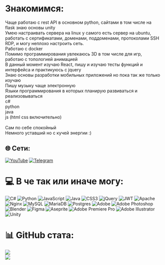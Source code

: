 # Знакомимся:
Чаще работаю с rest API в основном python, сайтами в том числе на flask знаю основы unity<br>Умею настраивать сервера на linux у самого есть сервер на ubuntu, работать с сертификатами, доменами, поддоменами, протоколами SSH RDP, и могу неплохо настроить сеть.<br>Работаю с docker<br>Помимо программирования увлекаюсь 3D в том числе для игр, работаю с топологией анимацией<br>В данный момент изучаю React, пишу и изучаю тесты функций и интерфейса и практикуюсь  с jquery<br>Знаю основы разработки мобильных приложений но пока так же только изучаю<br>Пишу музыку чаще электронную<br>Языки программирования в которых планирую развиваться и реализовываться<br>c#<br>python<br>java<br>js (html css включительно)<br><br>Сам по себе спокойный<br>Немного уставший но с кучей энергии :)


## 🌐 Сети:
[![YouTube](https://img.shields.io/badge/YouTube-%23FF0000.svg?logo=YouTube&logoColor=white)](https://youtube.com/@redabyq) [![Telegram](https://img.shields.io/badge/Telegram%20-%20cyan?style=flat&logo=https%3A%2F%2Ftelegram.org%2Fimg%2Ffavicon-32x32.png)](https://t.me/redabyq)

# 💻 В че так или иначе могу:
![C#](https://img.shields.io/badge/c%23-%23239120.svg?style=for-the-badge&logo=csharp&logoColor=white) ![Python](https://img.shields.io/badge/python-3670A0?style=for-the-badge&logo=python&logoColor=ffdd54) ![JavaScript](https://img.shields.io/badge/javascript-%23323330.svg?style=for-the-badge&logo=javascript&logoColor=%23F7DF1E) ![Java](https://img.shields.io/badge/java-%23ED8B00.svg?style=for-the-badge&logo=openjdk&logoColor=white) ![CSS3](https://img.shields.io/badge/css3-%231572B6.svg?style=for-the-badge&logo=css3&logoColor=white) ![jQuery](https://img.shields.io/badge/jquery-%230769AD.svg?style=for-the-badge&logo=jquery&logoColor=white) ![JWT](https://img.shields.io/badge/JWT-black?style=for-the-badge&logo=JSON%20web%20tokens) ![Apache](https://img.shields.io/badge/apache-%23D42029.svg?style=for-the-badge&logo=apache&logoColor=white) ![Nginx](https://img.shields.io/badge/nginx-%23009639.svg?style=for-the-badge&logo=nginx&logoColor=white) ![MySQL](https://img.shields.io/badge/mysql-4479A1.svg?style=for-the-badge&logo=mysql&logoColor=white) ![MariaDB](https://img.shields.io/badge/MariaDB-003545?style=for-the-badge&logo=mariadb&logoColor=white) ![Postgres](https://img.shields.io/badge/postgres-%23316192.svg?style=for-the-badge&logo=postgresql&logoColor=white) ![Adobe](https://img.shields.io/badge/adobe-%23FF0000.svg?style=for-the-badge&logo=adobe&logoColor=white) ![Adobe Photoshop](https://img.shields.io/badge/adobe%20photoshop-%2331A8FF.svg?style=for-the-badge&logo=adobe%20photoshop&logoColor=white) ![Blender](https://img.shields.io/badge/blender-%23F5792A.svg?style=for-the-badge&logo=blender&logoColor=white) ![Figma](https://img.shields.io/badge/figma-%23F24E1E.svg?style=for-the-badge&logo=figma&logoColor=white) ![Aseprite](https://img.shields.io/badge/Aseprite-FFFFFF?style=for-the-badge&logo=Aseprite&logoColor=#7D929E) ![Adobe Premiere Pro](https://img.shields.io/badge/Adobe%20Premiere%20Pro-9999FF.svg?style=for-the-badge&logo=Adobe%20Premiere%20Pro&logoColor=white) ![Adobe Illustrator](https://img.shields.io/badge/adobe%20illustrator-%23FF9A00.svg?style=for-the-badge&logo=adobe%20illustrator&logoColor=white) ![Unity](https://img.shields.io/badge/unity-%23000000.svg?style=for-the-badge&logo=unity&logoColor=white)
# 📊 GitHub стата:
![](https://github-readme-stats.vercel.app/api?username=redabyq&theme=dark&hide_border=false&include_all_commits=false&count_private=false)<br/>
![](https://github-readme-stats.vercel.app/api/top-langs/?username=redabyq&theme=dark&hide_border=false&include_all_commits=false&count_private=false&layout=compact)


